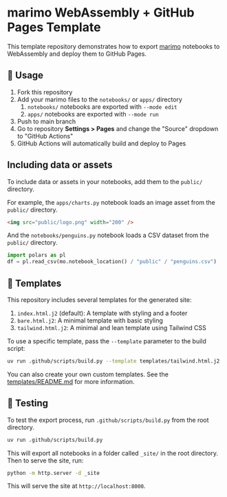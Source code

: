 # marimo WebAssembly + GitHub Pages Template

This template repository demonstrates how to export [marimo](https://marimo.io) notebooks to WebAssembly and deploy them to GitHub Pages.

## 🚀 Usage

1. Fork this repository
2. Add your marimo files to the `notebooks/` or `apps/` directory
   1. `notebooks/` notebooks are exported with `--mode edit`
   2. `apps/` notebooks are exported with `--mode run`
3. Push to main branch
4. Go to repository **Settings > Pages** and change the "Source" dropdown to "GitHub Actions"
5. GitHub Actions will automatically build and deploy to Pages

## Including data or assets

To include data or assets in your notebooks, add them to the `public/` directory.

For example, the `apps/charts.py` notebook loads an image asset from the `public/` directory.

```markdown
<img src="public/logo.png" width="200" />
```

And the `notebooks/penguins.py` notebook loads a CSV dataset from the `public/` directory.

```python
import polars as pl
df = pl.read_csv(mo.notebook_location() / "public" / "penguins.csv")
```

## 🎨 Templates

This repository includes several templates for the generated site:

1. `index.html.j2` (default): A template with styling and a footer
2. `bare.html.j2`: A minimal template with basic styling
3. `tailwind.html.j2`: A minimal and lean template using Tailwind CSS

To use a specific template, pass the `--template` parameter to the build script:

```bash
uv run .github/scripts/build.py --template templates/tailwind.html.j2
```

You can also create your own custom templates. See the [templates/README.md](templates/README.md) for more information.

## 🧪 Testing

To test the export process, run `.github/scripts/build.py` from the root directory.

```bash
uv run .github/scripts/build.py
```

This will export all notebooks in a folder called `_site/` in the root directory. Then to serve the site, run:

```bash
python -m http.server -d _site
```

This will serve the site at `http://localhost:8000`.
